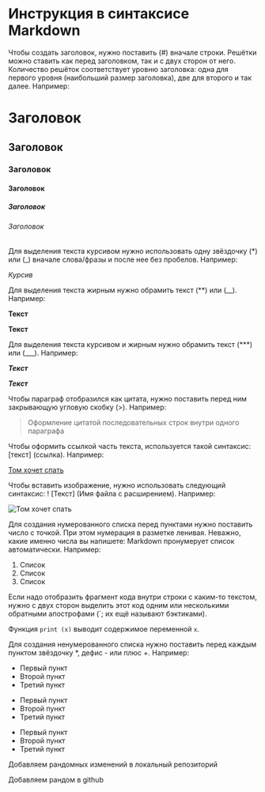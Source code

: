 # Инструкция в синтаксисе Markdown

Чтобы создать заголовок, нужно поставить (#) вначале строки. Решётки можно ставить как перед заголовком, так и с двух сторон от него. Количество решёток соответствует уровню заголовка: одна для первого уровня (наибольший размер заголовка), две для второго и так далее. Например:

# Заголовок
## Заголовок
### Заголовок
#### Заголовок
##### Заголовок
###### Заголовок

Для выделения текста курсивом нужно использовать одну звёздочку (*) или (_) вначале слова/фразы и после нее без пробелов. Например:

*Курсив*

Для выделения текста жирным нужно обрамить текст (**) или (__). Например:

**Текст**

__Текст__

Для выделения текста курсивом и жирным нужно обрамить текст (***) или (___). Например:

***Текст***

___Текст___

Чтобы параграф отобразился как цитата, нужно поставить перед ним закрывающую угловую скобку (>). Например:

> Оформление цитатой
последовательных строк
внутри одного параграфа

Чтобы оформить ссылкой часть текста, используется такой синтаксис: [текст] (ссылка). Например:

[Том хочет спать](https://ru.pinterest.com/pin/774478467187531796/)

Чтобы вставить изображение, нужно использовать следующий синтаксис: ! [Текст] (Имя файла с расширением). Например:

![Том хочет спать](tom.jpg)

Для создания нумерованного списка перед пунктами нужно поставить число с точкой. При этом нумерация в разметке ленивая. Неважно, какие именно числа вы напишете: Markdown пронумерует список автоматически. Например:

1. Список
2. Список
3. Список

Если надо отобразить фрагмент кода внутри строки с каким-то текстом, нужно с двух сторон выделить этот код одним или несколькими обратными апострофами (`; их ещё называют бэктиками).

Функция `print (x)` выводит содержимое переменной ```x```.

Для создания ненумерованного списка нужно поставить перед каждым пунктом звёздочку *, дефис - или плюс +. Например:

* Первый пункт
* Второй пункт
* Третий пункт
- Первый пункт
- Второй пункт
- Третий пункт
+ Первый пункт
+ Второй пункт
+ Третий пункт

Добавляем рандомных изменений в локальный репозиторий

Добавляем рандом в github
